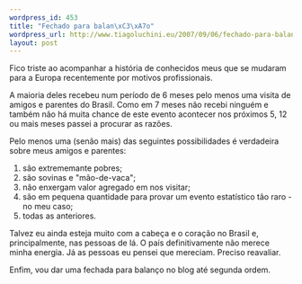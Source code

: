 ```yaml
--- 
wordpress_id: 453
title: "Fechado para balan\xC3\xA7o"
wordpress_url: http://www.tiagoluchini.eu/2007/09/06/fechado-para-balanco/
layout: post
---
```

Fico triste ao acompanhar a história de conhecidos meus que se mudaram para a Europa recentemente por motivos profissionais.

A maioria deles recebeu num período de 6 meses pelo menos uma visita de amigos e parentes do Brasil. Como em 7 meses não recebi ninguém e também não há muita chance de este evento acontecer nos próximos 5, 12 ou mais meses passei a procurar as razões.

Pelo menos uma (senão mais) das seguintes possibilidades é verdadeira sobre meus amigos e parentes:

1. são extrememante pobres;
1. são sovinas e "mão-de-vaca";
1. não enxergam valor agregado em nos visitar;
1. são em pequena quantidade para provar um evento estatístico tão raro - no meu caso;
1. todas as anteriores.

Talvez eu ainda esteja muito com a cabeça e o coração no Brasil e, principalmente, nas pessoas de lá. O país definitivamente não merece minha energia. Já as pessoas eu pensei que mereciam. Preciso reavaliar.

Enfim, vou dar uma fechada para balanço no blog até segunda ordem.
